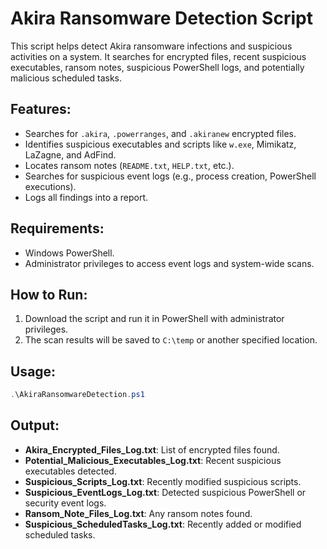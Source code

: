 
# Akira Ransomware Detection Script

This script helps detect Akira ransomware infections and suspicious activities on a system. It searches for encrypted files, recent suspicious executables, ransom notes, suspicious PowerShell logs, and potentially malicious scheduled tasks.

## Features:
- Searches for `.akira`, `.powerranges`, and `.akiranew` encrypted files.
- Identifies suspicious executables and scripts like `w.exe`, Mimikatz, LaZagne, and AdFind.
- Locates ransom notes (`README.txt`, `HELP.txt`, etc.).
- Searches for suspicious event logs (e.g., process creation, PowerShell executions).
- Logs all findings into a report.

## Requirements:
- Windows PowerShell.
- Administrator privileges to access event logs and system-wide scans.

## How to Run:
1. Download the script and run it in PowerShell with administrator privileges.
2. The scan results will be saved to `C:\temp` or another specified location.

## Usage:
```powershell
.\AkiraRansomwareDetection.ps1
```

## Output:
- **Akira_Encrypted_Files_Log.txt**: List of encrypted files found.
- **Potential_Malicious_Executables_Log.txt**: Recent suspicious executables detected.
- **Suspicious_Scripts_Log.txt**: Recently modified suspicious scripts.
- **Suspicious_EventLogs_Log.txt**: Detected suspicious PowerShell or security event logs.
- **Ransom_Note_Files_Log.txt**: Any ransom notes found.
- **Suspicious_ScheduledTasks_Log.txt**: Recently added or modified scheduled tasks.
